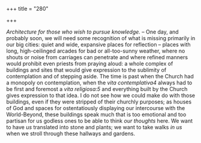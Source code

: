 +++
title = "280"

+++

*Architecture for those who wish to pursue knowledge.* – One day, and probably soon, we will need some recognition of what is missing primarily in our big cities: quiet and wide, expansive places for reflection – places with long, high-ceilinged arcades for bad or all-too-sunny weather, where no shouts or noise from carriages can penetrate and where refined manners would prohibit even priests from praying aloud: a whole complex of buildings and sites that would give expression to the sublimity of contemplation and of stepping aside. The time is past when the Church had a monopoly on contemplation, when the *vita contemplativa4* always had to be first and foremost a *vita religiosa:5* and everything built by the Church gives expression to that idea. I do not see how we could make do with those buildings, even if they were stripped of their churchly purposes; as houses of God and spaces for ostentatiously displaying our intercourse with the World-Beyond, these buildings speak much that is too emotional and too partisan for us godless ones to be able to think *our thoughts* here. We want to have *us* translated into stone and plants; we want to take walks *in us* when we stroll through these hallways and gardens.


